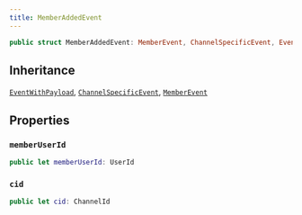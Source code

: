 ```yaml
---
title: MemberAddedEvent
---
```


``` swift
public struct MemberAddedEvent: MemberEvent, ChannelSpecificEvent, EventWithPayload 
```

## Inheritance

[`EventWithPayload`](event-with-payload), [`ChannelSpecificEvent`](channel-specific-event), [`MemberEvent`](member-event)

## Properties

### `memberUserId`

``` swift
public let memberUserId: UserId
```

### `cid`

``` swift
public let cid: ChannelId
```
